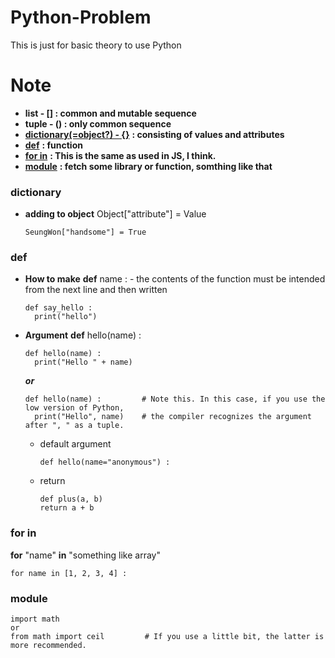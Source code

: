 # Python-Problem
This is just for basic theory to use Python


# Note
- **list - [] : common and mutable sequence**
- **tuple - () : only common sequence**
- [**dictionary(=object?) - {}**](#dictionary) **: consisting of values and attributes**
- [**def**](#def) **: function**
- [**for in**](#for-in) **: This is the same as used in JS, I think.**
- [**module**](#module) **: fetch some library or function, somthing like that**

### dictionary
- **adding to object**
  Object["attribute"] = Value
  ```
  SeungWon["handsome"] = True 
  ```

### def
- **How to make**
  **def** name : - the contents of the function must be intended from the next line and then written
  ```
  def say_hello :
    print("hello")
  ```

- **Argument**
  **def** hello(name) :
  ```
  def hello(name) :
    print("Hello " + name)
  ```
  ***or***
  ```
  def hello(name) :         # Note this. In this case, if you use the low version of Python,
    print("Hello", name)    # the compiler recognizes the argument after ", " as a tuple.
  ```
  - default argument
    ```
    def hello(name="anonymous") :
    ```
  - return
    ```
    def plus(a, b)
    return a + b
    ```
### for in
**for** "name" **in** "something like array"
```
for name in [1, 2, 3, 4] :
```
### module 
```
import math
or
from math import ceil         # If you use a little bit, the latter is more recommended.

```
